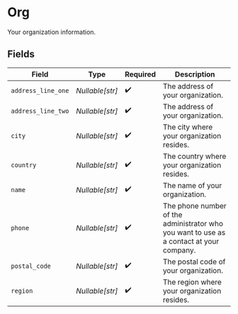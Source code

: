 # Org

Your organization information.


## Fields

| Field                                                                                   | Type                                                                                    | Required                                                                                | Description                                                                             |
| --------------------------------------------------------------------------------------- | --------------------------------------------------------------------------------------- | --------------------------------------------------------------------------------------- | --------------------------------------------------------------------------------------- |
| `address_line_one`                                                                      | *Nullable[str]*                                                                         | :heavy_check_mark:                                                                      | The address of your organization.                                                       |
| `address_line_two`                                                                      | *Nullable[str]*                                                                         | :heavy_check_mark:                                                                      | The address of your organization.                                                       |
| `city`                                                                                  | *Nullable[str]*                                                                         | :heavy_check_mark:                                                                      | The city where your organization resides.                                               |
| `country`                                                                               | *Nullable[str]*                                                                         | :heavy_check_mark:                                                                      | The country where your organization resides.                                            |
| `name`                                                                                  | *Nullable[str]*                                                                         | :heavy_check_mark:                                                                      | The name of your organization.                                                          |
| `phone`                                                                                 | *Nullable[str]*                                                                         | :heavy_check_mark:                                                                      | The phone number of the administrator who you want to use as a contact at your company. |
| `postal_code`                                                                           | *Nullable[str]*                                                                         | :heavy_check_mark:                                                                      | The postal code of your organization.                                                   |
| `region`                                                                                | *Nullable[str]*                                                                         | :heavy_check_mark:                                                                      | The region where your organization resides.                                             |